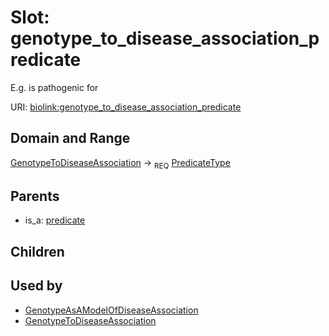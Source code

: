 
# Slot: genotype_to_disease_association_predicate


E.g. is pathogenic for

URI: [biolink:genotype_to_disease_association_predicate](https://w3id.org/biolink/vocab/genotype_to_disease_association_predicate)


## Domain and Range

[GenotypeToDiseaseAssociation](GenotypeToDiseaseAssociation.md) ->  <sub>REQ</sub>
 [PredicateType](types/PredicateType.md)

## Parents

 *  is_a: [predicate](predicate.md)

## Children


## Used by

 * [GenotypeAsAModelOfDiseaseAssociation](GenotypeAsAModelOfDiseaseAssociation.md)
 * [GenotypeToDiseaseAssociation](GenotypeToDiseaseAssociation.md)
